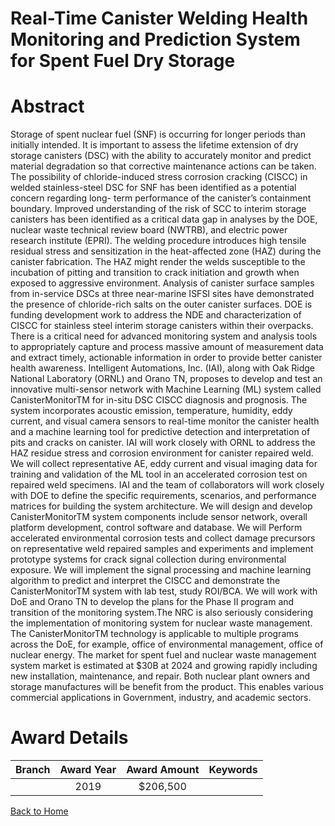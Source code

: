 
Real-Time Canister Welding Health Monitoring and Prediction System for Spent Fuel Dry Storage
=============================================================================================

# Abstract


Storage of spent nuclear fuel (SNF) is occurring for longer periods than initially intended. It is important to assess the lifetime extension of dry storage canisters (DSC) with the ability to accurately monitor and predict material degradation so that corrective maintenance actions can be taken. The possibility of chloride-induced stress corrosion cracking (CISCC) in welded stainless-steel DSC for SNF has been identified as a potential concern regarding long- term performance of the canister’s containment boundary. Improved understanding of the risk of SCC to interim storage canisters has been identified as a critical data gap in analyses by the DOE, nuclear waste technical review board (NWTRB), and electric power research institute (EPRI). The welding procedure introduces high tensile residual stress and sensitization in the heat-affected zone (HAZ) during the canister fabrication. The HAZ might render the welds susceptible to the incubation of pitting and transition to crack initiation and growth when exposed to aggressive environment. Analysis of canister surface samples from in-service DSCs at three near-marine ISFSI sites have demonstrated the presence of chloride-rich salts on the outer canister surfaces. DOE is funding development work to address the NDE and characterization of CISCC for stainless steel interim storage canisters within their overpacks. There is a critical need for advanced monitoring system and analysis tools to appropriately capture and process massive amount of measurement data and extract timely, actionable information in order to provide better canister health awareness. Intelligent Automations, Inc. (IAI), along with Oak Ridge National Laboratory (ORNL) and Orano TN, proposes to develop and test an innovative multi-sensor network with Machine Learning (ML) system called CanisterMonitorTM for in-situ DSC CISCC diagnosis and prognosis. The system incorporates acoustic emission, temperature, humidity, eddy current, and visual camera sensors to real-time monitor the canister health and a machine learning tool for predictive detection and interpretation of pits and cracks on canister. IAI will work closely with ORNL to address the HAZ residue stress and corrosion environment for canister repaired weld. We will collect representative AE, eddy current and visual imaging data for training and validation of the ML tool in an accelerated corrosion test on repaired weld specimens. IAI and the team of collaborators will work closely with DOE to define the specific requirements, scenarios, and performance matrices for building the system architecture. We will design and develop CanisterMonitorTM system components include sensor network, overall platform development, control software and database. We will Perform accelerated environmental corrosion tests and collect damage precursors on representative weld repaired samples and experiments and implement prototype systems for crack signal collection during environmental exposure. We will implement the signal processing and machine learning algorithm to predict and interpret the CISCC and demonstrate the CanisterMonitorTM system with lab test, study ROI/BCA. We will work with DoE and Orano TN to develop the plans for the Phase II program and transition of the monitoring system.The NRC is also seriously considering the implementation of monitoring system for nuclear waste management. The CanisterMonitorTM technology is applicable to multiple programs across the DoE, for example, office of environmental management, office of nuclear energy. The market for spent fuel and nuclear waste management system market is estimated at $30B at 2024 and growing rapidly including new installation, maintenance, and repair. Both nuclear plant owners and storage manufactures will be benefit from the product. This enables various commercial applications in Government, industry, and academic sectors.  

# Award Details

|Branch|Award Year|Award Amount|Keywords|
| :---: | :---: | :---: | :---: |
||2019|$206,500||
  
  


[Back to Home](https://github.com/chrischow/dod_sbir_awards#778)